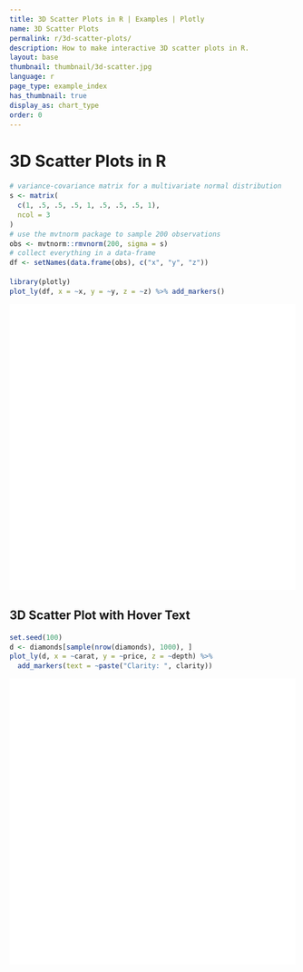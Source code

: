 ```yaml
---
title: 3D Scatter Plots in R | Examples | Plotly
name: 3D Scatter Plots
permalink: r/3d-scatter-plots/
description: How to make interactive 3D scatter plots in R.
layout: base
thumbnail: thumbnail/3d-scatter.jpg
language: r
page_type: example_index
has_thumbnail: true
display_as: chart_type
order: 0
---
```



# 3D Scatter Plots in R


```r
# variance-covariance matrix for a multivariate normal distribution
s <- matrix(
  c(1, .5, .5, .5, 1, .5, .5, .5, 1), 
  ncol = 3
)
# use the mvtnorm package to sample 200 observations
obs <- mvtnorm::rmvnorm(200, sigma = s)
# collect everything in a data-frame
df <- setNames(data.frame(obs), c("x", "y", "z"))

library(plotly)
plot_ly(df, x = ~x, y = ~y, z = ~z) %>% add_markers()
```

![plot of chunk unnamed-chunk-2](figure/unnamed-chunk-2-1.png)




## 3D Scatter Plot with Hover Text


```r
set.seed(100)
d <- diamonds[sample(nrow(diamonds), 1000), ]
plot_ly(d, x = ~carat, y = ~price, z = ~depth) %>%
  add_markers(text = ~paste("Clarity: ", clarity))
```

![plot of chunk unnamed-chunk-4](figure/unnamed-chunk-4-1.png)



